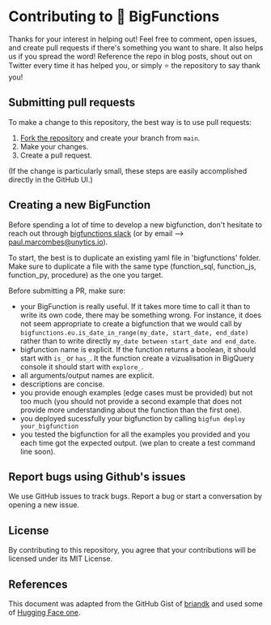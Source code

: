 # Contributing to 🤗 BigFunctions
Thanks for your interest in helping out! Feel free to comment, open issues, and create pull requests if there's something you want to share. It also helps us if you spread the word! Reference the repo in blog posts, shout out on Twitter every time it has helped you, or simply ⭐️ the repository to say thank you!



## Submitting pull requests
To make a change to this repository, the best way is to use pull requests:

1. [Fork the repository](https://docs.github.com/en/get-started/quickstart/fork-a-repo?tool=webui#forking-a-repository) and create your branch from `main`.
2. Make your changes.
6. Create a pull request.

(If the change is particularly small, these steps are easily accomplished directly in the GitHub UI.)

## Creating a new BigFunction

Before spending a lot of time to develop a new bigfunction, don't hesitate to reach out through [bigfunctions slack](https://join.slack.com/t/bigfunctions/shared_invite/zt-1gbv491mu-cs03EJbQ1fsHdQMcFN7E1Q) (or by email --> paul.marcombes@unytics.io).

To start, the best is to duplicate an existing yaml file in 'bigfunctions' folder. Make sure to duplicate a file with the same type (function_sql, function_js, function_py, procedure) as the one you target.

Before submitting a PR, make sure:

- your BigFunction is really useful. If it takes more time to call it than to write its own code, there may be something wrong. For instance, it does not seem appropriate to create a bigfunction that we would call by `bigfunctions.eu.is_date_in_range(my_date, start_date, end_date)` rather than to write directly `my_date between start_date and end_date`.
- bigfunction name is explicit. If the function returns a boolean, it should start with `is_` or `has_`. It the function create a vizualisation in BigQuery console it should start with `explore_`. 
- all arguments/output names are explicit. 
- descriptions are concise.
- you provide enough examples (edge cases must be provided) but not too much (you should not provide a second example that does not provide more understanding about the function than the first one).
- you deployed sucessfully your bigfunction by calling `bigfun deploy your_bigfunction`
- you tested the bigfunction for all the examples you provided and you each time got the expected output. (we plan to create a test command line soon).

## Report bugs using Github's issues
We use GitHub issues to track bugs. Report a bug or start a conversation by opening a new issue.

## License
By contributing to this repository, you agree that your contributions will be licensed under its MIT License.

## References
This document was adapted from the GitHub Gist of [briandk](https://gist.github.com/briandk/3d2e8b3ec8daf5a27a62) and used some of [Hugging Face one](https://github.com/huggingface/transformers/blob/main/CONTRIBUTING.md).
